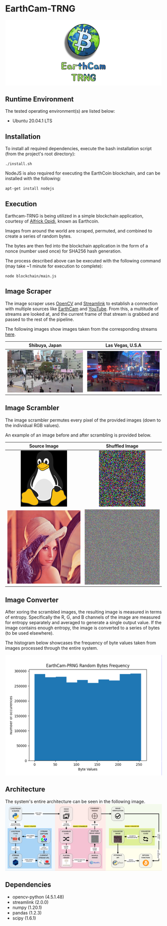 # EarthCam-TRNG
![Earthcam-TRNG Logo](/images/earthcam_banner.png)

## Runtime Environment
The tested operating environment(s) are listed below:

* Ubuntu 20.04.1 LTS

## Installation
To install all required dependencies, execute the bash installation script (from the project's root directory):

`./install.sh`

NodeJS is also required for executing the EarthCoin blockchain, and can be installed with the following:

`apt-get install nodejs`

## Execution
Earthcam-TRNG is being utilized in a simple blockchain application, courtesy of [Alfrick Opidi](https://www.smashingmagazine.com/2020/02/cryptocurrency-blockchain-node-js/), known as Earthcoin.

Images from around the world are scraped, permuted, and combined to create a series of random bytes.

The bytes are then fed into the blockchain application in the form of a nonce (number used once) for SHA256 hash generation.

The process described above can be executed with the following command (may take ~1 minute for execution to complete):

`node blockchain/main.js`

## Image Scraper
The image scraper uses [OpenCV](https://opencv.org/) and [Streamlink](https://streamlink.github.io/) to establish a connection with multiple sources like [EarthCam](https://www.earthcam.com/) and [YouTube](https://www.youtube.com/). From this, a multitude of streams are looked at, and the current frame of that stream is grabbed and passed to the rest of the pipeline.

The following images show images taken from the corresponding streams [here](https://github.com/SeniorFluffie/EarthCam-PRNG/blob/main/scraper/livestream_data.json).

Shibuya, Japan           |  Las Vegas, U.S.A
:-------------------------:|:-------------------------:
![Cryptographic Tux](/images/shibuya_cam.png)  |  ![Shuffled Cryptographic Lenna Image](/images/lasvegas_cam.png)

## Image Scrambler
The image scrambler permutes every pixel of the provided images (down to the individual RGB values).

An example of an image before and after scrambling is provided below.

Source Image           |  Shuffled Image
:-------------------------:|:-------------------------:
![Cryptographic Tux](/images/tux.png)  |  ![Shuffled Cryptographic Lenna Image](/images/tux_shuffled.png)
![Cryptographic Lenna Image](/images/lenna.png)  |  ![Shuffled Cryptographic Lenna Image](/images/lenna_shuffled.png)


## Image Converter
After xoring the scrambled images, the resulting image is measured in terms of entropy. Specifically the R, G, and B channels of the image are measured for entropy separately and averaged to generate a single output value. If the image contains enough entropy, the image is converted to a series of bytes (to be used elsewhere).

The histogram below showcases the frequency of byte values taken from images processed through the entire system.

<p align="center">
  <img height="386" src="/images/frequency_histogram.png">
</p>

## Architecture
The system's entire architecture can be seen in the following image.
![Architecture Diagram](/images/architecture_diagram.png)

## Dependencies
* opencv-python (4.5.1.48)
* streamlink (2.0.0)
* numpy (1.20.1)
* pandas (1.2.3)
* scipy (1.6.1)
